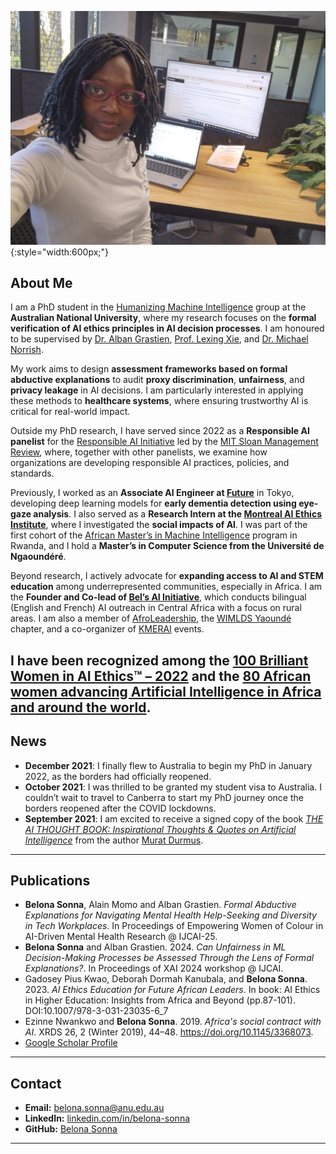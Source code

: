 ![Profile photo](profiles.jpg){:style="width:600px;"}
## About Me
I am a PhD student in the [Humanizing Machine Intelligence](https://hmi.anu.edu.au/) group at the **Australian National University**, where my research focuses on the **formal verification of AI ethics principles in AI decision processes**. I am honoured to be supervised by [Dr. Alban Grastien](https://comp.anu.edu.au/people/alban-grastien/), [Prof. Lexing Xie](https://users.cecs.anu.edu.au/~xlx/index.html), and [Dr. Michael Norrish](https://researchportalplus.anu.edu.au/en/persons/michael-norrish).

My work aims to design **assessment frameworks based on formal abductive explanations** to audit **proxy discrimination**, **unfairness**, and **privacy leakage** in AI decisions. I am particularly interested in applying these methods to **healthcare systems**, where ensuring trustworthy AI is critical for real-world impact.

Outside my PhD research, I have served since 2022 as a **Responsible AI panelist** for the [Responsible AI Initiative](https://sloanreview.mit.edu/big-ideas/responsible-ai/) led by the [MIT Sloan Management Review](https://sloanreview.mit.edu/), where, together with other panelists, we examine how organizations are developing responsible AI practices, policies, and standards.

Previously, I worked as an **Associate AI Engineer at [Future](https://www.future.co.jp/en/)** in Tokyo, developing deep learning models for **early dementia detection using eye-gaze analysis**. I also served as a **Research Intern at the [Montreal AI Ethics Institute](https://montrealethics.ai/)**, where I investigated the **social impacts of AI**. I was part of the first cohort of the [African Master’s in Machine Intelligence](https://aimsammi.org/) program in Rwanda, and I hold a **Master’s in Computer Science from the Université de Ngaoundéré**.

Beyond research, I actively advocate for **expanding access to AI and STEM education** among underrepresented communities, especially in Africa. I am the **Founder and Co-lead of [Bel’s AI Initiative](https://www.linkedin.com/company/bel-s-ai-initiative/)**, which conducts bilingual (English and French) AI outreach in Central Africa with a focus on rural areas. I am also a member of [AfroLeadership](https://afroleadership.org/), the [WIMLDS Yaoundé](http://wimlds.org/about-the-yaounde-team-2/) chapter, and a co-organizer of [KMERAI](https://sites.google.com/view/kmerai-2021/home?authuser=0) events.

I have been recognized among the [100 Brilliant Women in AI Ethics™ – 2022](https://womeninaiethics.org/the-list/of-2022/) and the [80 African women advancing Artificial Intelligence in Africa and around the world](https://africanshapers.com/en/80-african-women-advancing-artificial-intelligence-in-africa-and-the-world/).
---

## News

- **December 2021**: I finally flew to Australia to begin my PhD in January 2022, as the borders had officially reopened.
- **October 2021**: I was thrilled to be granted my student visa to Australia. I couldn’t wait to travel to Canberra to start my PhD journey once the borders reopened after the COVID lockdowns.
- **September 2021**: I am excited to receive a signed copy of the book [*THE AI THOUGHT BOOK: Inspirational Thoughts & Quotes on Artificial Intelligence*](https://www.amazon.com.au/dp/B08Z4BWN1X?ref_=mr_referred_us_au_au) from the author [Murat Durmus](https://www.linkedin.com/in/ceosaisoma/).

---

## Publications
- **Belona Sonna**, Alain Momo and Alban Grastien. _Formal Abductive Explanations for Navigating Mental Health Help-Seeking and
Diversity in Tech Workplaces_. In Proceedings of Empowering Women of Colour in AI-Driven Mental Health Research @ IJCAI-25.
- **Belona Sonna** and Alban Grastien. 2024. _Can Unfairness in ML Decision-Making Processes be Assessed  Through the Lens of Formal Explanations?_. In Proceedings of XAI 2024 workshop @ IJCAI.
- Gadosey Pius Kwao, Deborah Dormah Kanubala, and **Belona Sonna**. 2023. _AI Ethics Education for Future African Leaders_. In book: AI Ethics in Higher Education: Insights from Africa and Beyond (pp.87-101). DOI:10.1007/978-3-031-23035-6_7
- Ezinne Nwankwo and **Belona Sonna**. 2019. _Africa's social contract with AI_. XRDS 26, 2 (Winter 2019), 44–48. https://doi.org/10.1145/3368073.   
- [Google Scholar Profile](https://scholar.google.com/citations?hl=en&user=oqqzmloAAAAJ) 
---

## Contact

- **Email:** belona.sonna@anu.edu.au  
- **LinkedIn:** [linkedin.com/in/belona-sonna](https://www.linkedin.com/in/belona-sonna/)  
- **GitHub:** [Belona Sonna](https://github.com/belsonna/)

---
